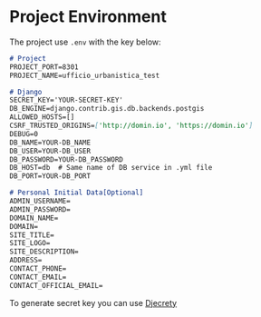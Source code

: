 # Project Environment

The project use `.env` with the key below:
```markdown
# Project
PROJECT_PORT=8301
PROJECT_NAME=ufficio_urbanistica_test

# Django
SECRET_KEY='YOUR-SECRET-KEY'
DB_ENGINE=django.contrib.gis.db.backends.postgis
ALLOWED_HOSTS=[]
CSRF_TRUSTED_ORIGINS=['http://domin.io', 'https://domin.io']
DEBUG=0
DB_NAME=YOUR-DB_NAME
DB_USER=YOUR-DB_USER
DB_PASSWORD=YOUR-DB_PASSWORD
DB_HOST=db  # Same name of DB service in .yml file
DB_PORT=YOUR-DB_PORT

# Personal Initial Data[Optional]
ADMIN_USERNAME=
ADMIN_PASSWORD=
DOMAIN_NAME=
DOMAIN=
SITE_TITLE=
SITE_LOGO=
SITE_DESCRIPTION=
ADDRESS=
CONTACT_PHONE=
CONTACT_EMAIL=
CONTACT_OFFICIAL_EMAIL=
```
To generate secret key you can use [Djecrety](https://djecrety.ir/)